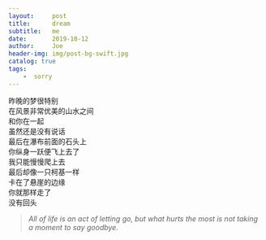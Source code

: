 ```yaml
---
layout:     post
title:      dream
subtitle:   me
date:       2019-10-12
author:     Joe
header-img: img/post-bg-swift.jpg
catalog: true
tags:
    -  sorry   
---
```


昨晚的梦很特别  
在风景非常优美的山水之间  
和你在一起  
虽然还是没有说话  
最后在瀑布前面的石头上  
你纵身一跃便飞上去了  
我只能慢慢爬上去  
最后却像一只柯基一样  
卡在了悬崖的边缘  
你就那样走了  
没有回头  

>*All of life is an act of letting go, but what hurts the most is not taking a moment to say goodbye.*
